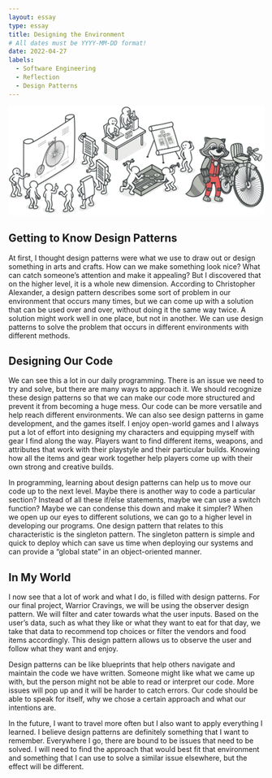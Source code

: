 ```yaml
---
layout: essay
type: essay
title: Designing the Environment
# All dates must be YYYY-MM-DD format!
date: 2022-04-27
labels:
  - Software Engineering
  - Reflection
  - Design Patterns
---
```


<img class="ui large centered image" src="../images/designpatterns.png">

## Getting to Know Design Patterns
At first, I thought design patterns were what we use to draw out or design something in arts and crafts. How can we make something look nice? What can catch someone’s attention and make it appealing? But I discovered that on the higher level, it is a whole new dimension. According to Christopher Alexander, a design pattern describes some sort of problem in our environment that occurs many times, but we can come up with a solution that can be used over and over, without doing it the same way twice. A solution might work well in one place, but not in another. We can use design patterns to solve the problem that occurs in different environments with different methods. 

## Designing Our Code
We can see this a lot in our daily programming. There is an issue we need to try and solve, but there are many ways to approach it. We should recognize these design patterns so that we can make our code more structured and prevent it from becoming a huge mess. Our code can be more versatile and help reach different environments. We can also see design patterns in game development, and the games itself. I enjoy open-world games and I always put a lot of effort into designing my characters and equipping myself with gear I find along the way. Players want to find different items, weapons, and attributes that work with their playstyle and their particular builds. Knowing how all the items and gear work together help players come up with their own strong and creative builds. 

In programming, learning about design patterns can help us to move our code up to the next level. Maybe there is another way to code a particular section? Instead of all these if/else statements, maybe we can use a switch function? Maybe we can condense this down and make it simpler? When we open up our eyes to different solutions, we can go to a higher level in developing our programs. One design pattern that relates to this characteristic is the singleton pattern. The singleton pattern is simple and quick to deploy which can save us time when deploying our systems and can provide a “global state” in an object-oriented manner.

## In My World
I now see that a lot of work and what I do, is filled with design patterns. For our final project, Warrior Cravings, we will be using the observer design pattern. We will filter and cater towards what the user inputs. Based on the user’s data, such as what they like or what they want to eat for that day, we take that data to recommend top choices or filter the vendors and food items accordingly. This design pattern allows us to observe the user and follow what they want and enjoy. 

Design patterns can be like blueprints that help others navigate and maintain the code we have written. Someone might like what we came up with, but the person might not be able to read or interpret our code. More issues will pop up and it will be harder to catch errors. Our code should be able to speak for itself, why we chose a certain approach and what our intentions are. 

In the future, I want to travel more often but I also want to apply everything I learned. I believe design patterns are definitely something that I want to remember. Everywhere I go, there are bound to be issues that need to be solved. I will need to find the approach that would best fit that environment and something that I can use to solve a similar issue elsewhere, but the effect will be different. 


